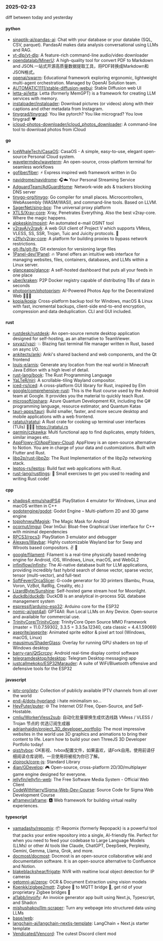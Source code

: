### 2025-02-23
diff between today and yesterday

#### python
* [sinaptik-ai/pandas-ai](https://github.com/sinaptik-ai/pandas-ai): Chat with your database or your datalake (SQL, CSV, parquet). PandasAI makes data analysis conversational using LLMs and RAG.
* [yt-dlp/yt-dlp](https://github.com/yt-dlp/yt-dlp): A feature-rich command-line audio/video downloader
* [opendatalab/MinerU](https://github.com/opendatalab/MinerU): A high-quality tool for convert PDF to Markdown and JSON.一站式开源高质量数据提取工具，将PDF转换成Markdown和JSON格式。
* [openai/swarm](https://github.com/openai/swarm): Educational framework exploring ergonomic, lightweight multi-agent orchestration. Managed by OpenAI Solution team.
* [AUTOMATIC1111/stable-diffusion-webui](https://github.com/AUTOMATIC1111/stable-diffusion-webui): Stable Diffusion web UI
* [letta-ai/letta](https://github.com/letta-ai/letta): Letta (formerly MemGPT) is a framework for creating LLM services with memory.
* [instaloader/instaloader](https://github.com/instaloader/instaloader): Download pictures (or videos) along with their captions and other metadata from Instagram.
* [tinygrad/tinygrad](https://github.com/tinygrad/tinygrad): You like pytorch? You like micrograd? You love tinygrad! ❤️
* [icloud-photos-downloader/icloud_photos_downloader](https://github.com/icloud-photos-downloader/icloud_photos_downloader): A command-line tool to download photos from iCloud

#### go
* [IceWhaleTech/CasaOS](https://github.com/IceWhaleTech/CasaOS): CasaOS - A simple, easy-to-use, elegant open-source Personal Cloud system.
* [wavetermdev/waveterm](https://github.com/wavetermdev/waveterm): An open-source, cross-platform terminal for seamless workflows
* [gofiber/fiber](https://github.com/gofiber/fiber): ⚡️ Express inspired web framework written in Go
* [navidrome/navidrome](https://github.com/navidrome/navidrome): 🎧☁️ Your Personal Streaming Service
* [AdguardTeam/AdGuardHome](https://github.com/AdguardTeam/AdGuardHome): Network-wide ads & trackers blocking DNS server
* [tinygo-org/tinygo](https://github.com/tinygo-org/tinygo): Go compiler for small places. Microcontrollers, WebAssembly (WASM/WASI), and command-line tools. Based on LLVM.
* [SagerNet/sing-box](https://github.com/SagerNet/sing-box): The universal proxy platform
* [XTLS/Xray-core](https://github.com/XTLS/Xray-core): Xray, Penetrates Everything. Also the best v2ray-core. Where the magic happens.
* [alpkeskin/mosint](https://github.com/alpkeskin/mosint): An automated e-mail OSINT tool
* [v2rayA/v2rayA](https://github.com/v2rayA/v2rayA): A web GUI client of Project V which supports VMess, VLESS, SS, SSR, Trojan, Tuic and Juicity protocols. 🚀
* [v2fly/v2ray-core](https://github.com/v2fly/v2ray-core): A platform for building proxies to bypass network restrictions.
* [git-lfs/git-lfs](https://github.com/git-lfs/git-lfs): Git extension for versioning large files
* [1Panel-dev/1Panel](https://github.com/1Panel-dev/1Panel): 🔥 1Panel offers an intuitive web interface for managing websites, files, containers, databases, and LLMs within a Linux server.
* [glanceapp/glance](https://github.com/glanceapp/glance): A self-hosted dashboard that puts all your feeds in one place
* [uber/kraken](https://github.com/uber/kraken): P2P Docker registry capable of distributing TBs of data in seconds
* [photoprism/photoprism](https://github.com/photoprism/photoprism): AI-Powered Photos App for the Decentralized Web 🌈💎✨
* [kopia/kopia](https://github.com/kopia/kopia): Cross-platform backup tool for Windows, macOS & Linux with fast, incremental backups, client-side end-to-end encryption, compression and data deduplication. CLI and GUI included.

#### rust
* [rustdesk/rustdesk](https://github.com/rustdesk/rustdesk): An open-source remote desktop application designed for self-hosting, as an alternative to TeamViewer.
* [sxyazi/yazi](https://github.com/sxyazi/yazi): 💥 Blazing fast terminal file manager written in Rust, based on async I/O.
* [ankitects/anki](https://github.com/ankitects/anki): Anki's shared backend and web components, and the Qt frontend
* [louis-e/arnis](https://github.com/louis-e/arnis): Generate any location from the real world in Minecraft Java Edition with a high level of detail.
* [rust-lang/book](https://github.com/rust-lang/book): The Rust Programming Language
* [YaLTeR/niri](https://github.com/YaLTeR/niri): A scrollable-tiling Wayland compositor.
* [iced-rs/iced](https://github.com/iced-rs/iced): A cross-platform GUI library for Rust, inspired by Elm
* [google/comprehensive-rust](https://github.com/google/comprehensive-rust): This is the Rust course used by the Android team at Google. It provides you the material to quickly teach Rust.
* [microsoft/qsharp](https://github.com/microsoft/qsharp): Azure Quantum Development Kit, including the Q# programming language, resource estimator, and Quantum Katas
* [tauri-apps/tauri](https://github.com/tauri-apps/tauri): Build smaller, faster, and more secure desktop and mobile applications with a web frontend.
* [ratatui/ratatui](https://github.com/ratatui/ratatui): A Rust crate for cooking up terminal user interfaces (TUIs) 👨‍🍳🐀 https://ratatui.rs
* [qarmin/czkawka](https://github.com/qarmin/czkawka): Multi functional app to find duplicates, empty folders, similar images etc.
* [AppFlowy-IO/AppFlowy-Cloud](https://github.com/AppFlowy-IO/AppFlowy-Cloud): AppFlowy is an open-source alternative to Notion. You are in charge of your data and customizations. Built with Flutter and Rust.
* [libp2p/rust-libp2p](https://github.com/libp2p/rust-libp2p): The Rust Implementation of the libp2p networking stack.
* [leptos-rs/leptos](https://github.com/leptos-rs/leptos): Build fast web applications with Rust.
* [rust-lang/rustlings](https://github.com/rust-lang/rustlings): 🦀 Small exercises to get you used to reading and writing Rust code!

#### cpp
* [shadps4-emu/shadPS4](https://github.com/shadps4-emu/shadPS4): PlayStation 4 emulator for Windows, Linux and macOS written in C++
* [godotengine/godot](https://github.com/godotengine/godot): Godot Engine – Multi-platform 2D and 3D game engine
* [topjohnwu/Magisk](https://github.com/topjohnwu/Magisk): The Magic Mask for Android
* [ocornut/imgui](https://github.com/ocornut/imgui): Dear ImGui: Bloat-free Graphical User interface for C++ with minimal dependencies
* [RPCS3/rpcs3](https://github.com/RPCS3/rpcs3): PlayStation 3 emulator and debugger
* [Alexays/Waybar](https://github.com/Alexays/Waybar): Highly customizable Wayland bar for Sway and Wlroots based compositors. ✌️ 🎉
* [google/filament](https://github.com/google/filament): Filament is a real-time physically based rendering engine for Android, iOS, Windows, Linux, macOS, and WebGL2
* [infiniflow/infinity](https://github.com/infiniflow/infinity): The AI-native database built for LLM applications, providing incredibly fast hybrid search of dense vector, sparse vector, tensor (multi-vector), and full-text
* [SoftFever/OrcaSlicer](https://github.com/SoftFever/OrcaSlicer): G-code generator for 3D printers (Bambu, Prusa, Voron, VzBot, RatRig, Creality, etc.)
* [LizardByte/Sunshine](https://github.com/LizardByte/Sunshine): Self-hosted game stream host for Moonlight.
* [duckdb/duckdb](https://github.com/duckdb/duckdb): DuckDB is an analytical in-process SQL database management system
* [espressif/arduino-esp32](https://github.com/espressif/arduino-esp32): Arduino core for the ESP32
* [nomic-ai/gpt4all](https://github.com/nomic-ai/gpt4all): GPT4All: Run Local LLMs on Any Device. Open-source and available for commercial use.
* [TrinityCore/TrinityCore](https://github.com/TrinityCore/TrinityCore): TrinityCore Open Source MMO Framework (master = 11.0.7.59302, 3.3.5 = 3.3.5a.12340, cata classic = 4.4.1.59069)
* [aseprite/aseprite](https://github.com/aseprite/aseprite): Animated sprite editor & pixel art tool (Windows, macOS, Linux)
* [mausimus/ShaderGlass](https://github.com/mausimus/ShaderGlass): Overlay for running GPU shaders on top of Windows desktop
* [barry-ran/QtScrcpy](https://github.com/barry-ran/QtScrcpy): Android real-time display control software
* [telegramdesktop/tdesktop](https://github.com/telegramdesktop/tdesktop): Telegram Desktop messaging app
* [justcallmekoko/ESP32Marauder](https://github.com/justcallmekoko/ESP32Marauder): A suite of WiFi/Bluetooth offensive and defensive tools for the ESP32

#### javascript
* [iptv-org/iptv](https://github.com/iptv-org/iptv): Collection of publicly available IPTV channels from all over the world
* [end-4/dots-hyprland](https://github.com/end-4/dots-hyprland): i hate minimalism so...
* [HeyPuter/puter](https://github.com/HeyPuter/puter): 🌐 The Internet OS! Free, Open-Source, and Self-Hostable.
* [cmliu/WorkerVless2sub](https://github.com/cmliu/WorkerVless2sub): 自动化批量替换生成优选线路 VMess / VLESS / Trojan 节点的 优选订阅生成器
* [adrianhajdin/project_3D_developer_portfolio](https://github.com/adrianhajdin/project_3D_developer_portfolio): The most impressive websites in the world use 3D graphics and animations to bring their content to life. Learn how to build your own ThreeJS 3D Developer Portfolio today!
* [qist/tvbox](https://github.com/qist/tvbox): OK影视、tvbox配置文件，如果喜欢，请Fork自用。使用前请仔细阅读仓库说明，一旦使用将被视为你已了解。
* [zloirock/core-js](https://github.com/zloirock/core-js): Standard Library
* [4ian/GDevelop](https://github.com/4ian/GDevelop): 🎮 Open-source, cross-platform 2D/3D/multiplayer game engine designed for everyone.
* [jellyfin/jellyfin-web](https://github.com/jellyfin/jellyfin-web): The Free Software Media System - Official Web Client
* [CodeWithHarry/Sigma-Web-Dev-Course](https://github.com/CodeWithHarry/Sigma-Web-Dev-Course): Source Code for Sigma Web Development Course
* [aframevr/aframe](https://github.com/aframevr/aframe): 🅰️ Web framework for building virtual reality experiences.

#### typescript
* [yamadashy/repomix](https://github.com/yamadashy/repomix): 📦 Repomix (formerly Repopack) is a powerful tool that packs your entire repository into a single, AI-friendly file. Perfect for when you need to feed your codebase to Large Language Models (LLMs) or other AI tools like Claude, ChatGPT, DeepSeek, Perplexity, Gemini, Gemma, Llama, Grok, and more.
* [docmost/docmost](https://github.com/docmost/docmost): Docmost is an open-source collaborative wiki and documentation software. It is an open-source alternative to Confluence and Notion.
* [blakeblackshear/frigate](https://github.com/blakeblackshear/frigate): NVR with realtime local object detection for IP cameras
* [getomni-ai/zerox](https://github.com/getomni-ai/zerox): OCR & Document Extraction using vision models
* [Koenkk/zigbee2mqtt](https://github.com/Koenkk/zigbee2mqtt): Zigbee 🐝 to MQTT bridge 🌉, get rid of your proprietary Zigbee bridges 🔨
* [al1abb/invoify](https://github.com/al1abb/invoify): An invoice generator app built using Next.js, Typescript, and Shadcn
* [mishushakov/llm-scraper](https://github.com/mishushakov/llm-scraper): Turn any webpage into structured data using LLMs
* [base/web](https://github.com/base/web): 
* [langchain-ai/langchain-nextjs-template](https://github.com/langchain-ai/langchain-nextjs-template): LangChain + Next.js starter template
* [Vendicated/Vencord](https://github.com/Vendicated/Vencord): The cutest Discord client mod
